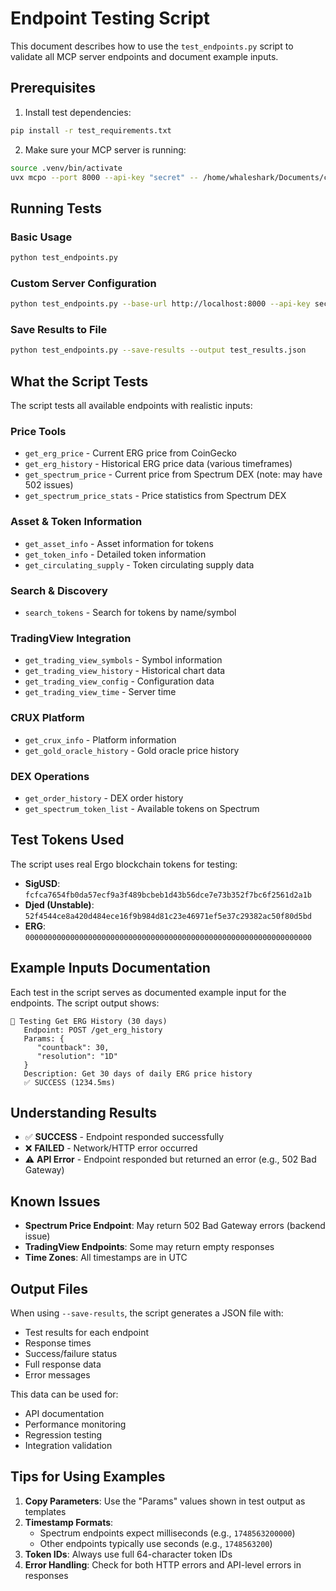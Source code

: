 # Endpoint Testing Script

This document describes how to use the `test_endpoints.py` script to validate all MCP server endpoints and document example inputs.

## Prerequisites

1. Install test dependencies:
```bash
pip install -r test_requirements.txt
```

2. Make sure your MCP server is running:
```bash
source .venv/bin/activate
uvx mcpo --port 8000 --api-key "secret" -- /home/whaleshark/Documents/codeutxo/ergo-pice-mcp/.venv/bin/python -m ergo_price_mcp
```

## Running Tests

### Basic Usage
```bash
python test_endpoints.py
```

### Custom Server Configuration
```bash
python test_endpoints.py --base-url http://localhost:8000 --api-key secret
```

### Save Results to File
```bash
python test_endpoints.py --save-results --output test_results.json
```

## What the Script Tests

The script tests all available endpoints with realistic inputs:

### Price Tools
- `get_erg_price` - Current ERG price from CoinGecko
- `get_erg_history` - Historical ERG price data (various timeframes)
- `get_spectrum_price` - Current price from Spectrum DEX (note: may have 502 issues)
- `get_spectrum_price_stats` - Price statistics from Spectrum DEX

### Asset & Token Information
- `get_asset_info` - Asset information for tokens
- `get_token_info` - Detailed token information
- `get_circulating_supply` - Token circulating supply data

### Search & Discovery
- `search_tokens` - Search for tokens by name/symbol

### TradingView Integration
- `get_trading_view_symbols` - Symbol information
- `get_trading_view_history` - Historical chart data
- `get_trading_view_config` - Configuration data
- `get_trading_view_time` - Server time

### CRUX Platform
- `get_crux_info` - Platform information
- `get_gold_oracle_history` - Gold oracle price history

### DEX Operations
- `get_order_history` - DEX order history
- `get_spectrum_token_list` - Available tokens on Spectrum

## Test Tokens Used

The script uses real Ergo blockchain tokens for testing:

- **SigUSD**: `fcfca7654fb0da57ecf9a3f489bcbeb1d43b56dce7e73b352f7bc6f2561d2a1b`
- **Djed (Unstable)**: `52f4544ce8a420d484ece16f9b984d81c23e46971ef5e37c29382ac50f80d5bd`
- **ERG**: `0000000000000000000000000000000000000000000000000000000000000000`

## Example Inputs Documentation

Each test in the script serves as documented example input for the endpoints. The script output shows:

```
🧪 Testing Get ERG History (30 days)
   Endpoint: POST /get_erg_history
   Params: {
      "countback": 30,
      "resolution": "1D"
   }
   Description: Get 30 days of daily ERG price history
   ✅ SUCCESS (1234.5ms)
```

## Understanding Results

- ✅ **SUCCESS** - Endpoint responded successfully
- ❌ **FAILED** - Network/HTTP error occurred
- ⚠️ **API Error** - Endpoint responded but returned an error (e.g., 502 Bad Gateway)

## Known Issues

- **Spectrum Price Endpoint**: May return 502 Bad Gateway errors (backend issue)
- **TradingView Endpoints**: Some may return empty responses
- **Time Zones**: All timestamps are in UTC

## Output Files

When using `--save-results`, the script generates a JSON file with:
- Test results for each endpoint
- Response times
- Success/failure status
- Full response data
- Error messages

This data can be used for:
- API documentation
- Performance monitoring
- Regression testing
- Integration validation

## Tips for Using Examples

1. **Copy Parameters**: Use the "Params" values shown in test output as templates
2. **Timestamp Formats**: 
   - Spectrum endpoints expect milliseconds (e.g., `1748563200000`)
   - Other endpoints typically use seconds (e.g., `1748563200`)
3. **Token IDs**: Always use full 64-character token IDs
4. **Error Handling**: Check for both HTTP errors and API-level errors in responses 